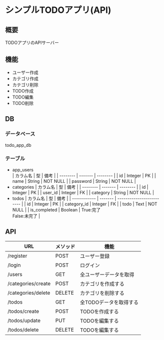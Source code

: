 # シンプルTODOアプリ(API)

## 概要
TODOアプリのAPIサーバー

## 機能
- ユーザー作成
- カテゴリ作成
- カテゴリ削除
- TODO作成
- TODO編集
- TODO削除

## DB

### データベース
todo_app_db

### テーブル
- app_users  
  | カラム名 | 型      | 備考     |
  | -------- | ------- | -------- |
  | id       | Integer | PK       |
  | name     | String  | NOT NULL |
  | password | String  | NOT NULL |
- categories
  | カラム名 | 型      | 備考     |
  | -------- | ------- | -------- |
  | id       | Integer | PK       |
  | user_id  | Integer | FK       |
  | category | String  | NOT NULL |
- todos
  | カラム名     | 型      | 備考                      |
  | ------------ | ------- | ------------------------- |
  | id           | Integer | PK                        |
  | category_id  | Integer | FK                        |
  | todo         | Text    | NOT NULL                  |
  | is_completed | Boolean | True:完了<br>False:未完了 |

## API
| URL                | メソッド | 機能                   |
| ------------------ | -------- | ---------------------- |
| /register          | POST     | ユーザー登録           |
| /login             | POST     | ログイン               |
| /users             | GET      | 全ユーザーデータを取得 |
| /categories/create | POST     | カテゴリを作成する     |
| /categories/delete | DELETE   | カテゴリを削除する     |
| /todos             | GET      | 全TODOデータを取得する |
| /todos/create      | POST     | TODOを作成する         |
| /todos/update      | PUT      | TODOを編集する         |
| /todos/delete      | DELETE   | TODOを編集する         |
